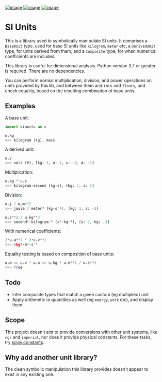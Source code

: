[![image](https://img.shields.io/pypi/v/siunits.svg)](https://pypi.org/project/siunits/)
[![image](https://img.shields.io/pypi/l/siunits.svg)](https://pypi.org/project/siunits/)
[![image](https://img.shields.io/pypi/pyversions/siunits.svg)](https://pypi.org/project/siunits/)

# SI Units

This is a library used to symbolically manipulate SI units. It comprises a `BaseUnit` type,
used for base SI units like `kilogram`, `meter` etc, a `DerivedUnit` type,
for units derived from them, and a `Composite` type, for when numerical coefficients
are included.

This library is useful for dimensional analysis. Python version 3.7 or greater is required. There are no dependencies.

You can perform normal multiplication, division, and power operations on units
provided by this lib, and between them and `int`s and `floats`, and check equality,
based on the resulting combination of base units.

## Examples

A base unit:
```python
import siunits as u

u.kg
>>> kilogram (kg), mass
```

A derived unit:
```python
u.v
>>> volt (V), [kg: 1, m: 2, s: -3, A: -1]
```

Multiplication:
```python
u.kg * u.s
>>> kilogram·second (kg·s), [kg: 1, s: 1]
```

Division:
```python
u.j / u.m**2
>>> joule / meter² (kg·s⁻²), [kg: 1, s: -2]

u.s**2 / u.kg**3
>>> second²·kilogram⁻³ (s²·kg⁻³), [s: 2, kg: -3]

```

With numerical coefficients:
```python
2*u.a**2 * 3*u.v**2
>>> 6kg²·m⁴·s⁻⁶
```

Equality testing is based on composition of base units:
```python
u.w == u.v * u.a == u.kg * u.m**2 / u.s**3
>>> True
```

## Todo

- Infer composite types that match a given custom (eg multiplied) unit
- Apply arithmetic to quantities as well (eg `energy`, `work` etc), and display them


## Scope

This project doesn't aim to provide conversions with other unit systems, like
`cgs` and `imperial`, nor does it provide physical constants. For these
tasks, try [scipy.constants](https://docs.scipy.org/doc/scipy/reference/constants.html).

## Why add another unit library?

The clean symbolic manipulation this library provides doesn't appear to exist
in any existing one.
